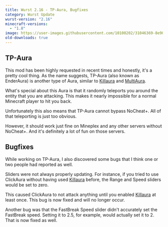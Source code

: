 ```yaml
---
title: Wurst 2.16 - TP-Aura, Bugfixes
category: Wurst Update
wurst-version: "2.16"
minecraft-versions:
  - "1.8"
image: https://user-images.githubusercontent.com/10100202/31046369-8e903d2c-a5f7-11e7-84b0-ee2be19c9a3c.jpg
old-downloads: true
---
```

## TP-Aura
This mod has been highly requested in recent times and honestly, it's a pretty cool thing. As the name suggests, TP-Aura (also known as EnderAura) is another type of Aura, similar to [Killaura](https://wurst.wiki/killaura) and [MultiAura](https://wurst.wiki/multiaura).

What's special about this Aura is that it randomly teleports you around the entity that you are attacking. This makes it nearly impossible for a normal Minecraft player to hit you back.

Unfortunately this also means that TP-Aura cannot bypass NoCheat+. All of that teleporting is just too obvious.

However, it should work just fine on Mineplex and any other servers without NoCheat+. And it's definitely a lot of fun on those servers.

## Bugfixes
While working on TP-Aura, I also discovered some bugs that I think one or two people had reported as well.

Sliders were not always properly updating. For instance, if you tried to use ClickAura without having used [Killaura](https://wurst.wiki/killaura) before, the Range and Speed sliders would be set to zero.

This caused ClickAura to not attack anything until you enabled [Killaura](https://wurst.wiki/killaura) at least once. This bug is now fixed and will no longer occur.

Another bug was that the FastBreak Speed slider didn't accurately set the FastBreak speed. Setting it to 2.5, for example, would actually set it to 2. That is now fixed as well.

